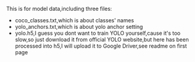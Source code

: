 

This is for model data,including three files:
* coco_classes.txt,which is about classes' names
* yolo_anchors.txt,which is about yolo anchor setting
* yolo.h5,I guess you dont want to train YOLO yourself,cause it's too slow,so just download it from  official YOLO website,but here
has been processed into h5,I will upload it to Google Driver,see readme on first page
